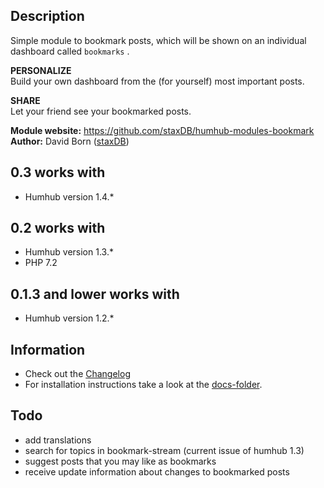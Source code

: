 ## Description

Simple module to bookmark posts, which will be shown on an individual dashboard called `bookmarks` .

**PERSONALIZE**   
Build your own dashboard from the (for yourself) most important posts.

**SHARE**   
Let your friend see your bookmarked posts.

__Module website:__ <https://github.com/staxDB/humhub-modules-bookmark>  
__Author:__ David Born ([staxDB](https://github.com/staxDB))

## 0.3 works with
- Humhub version 1.4.*

## 0.2 works with
- Humhub version 1.3.*
- PHP 7.2

## 0.1.3 and lower works with
- Humhub version 1.2.*

## Information
- Check out the [Changelog](https://github.com/staxDB/humhub-modules-bookmark/blob/master/docs/CHANGELOG.md)
- For installation instructions take a look at the [docs-folder](https://github.com/staxDB/humhub-modules-bookmark/blob/master/docs/INSTALL.md).

## Todo
- add translations
- search for topics in bookmark-stream (current issue of humhub 1.3)
- suggest posts that you may like as bookmarks
- receive update information about changes to bookmarked posts